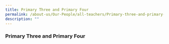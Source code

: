 ```yaml
---
title: Primary Three and Primary Four
permalink: /about-us/Our-People/all-teachers/Primary-three-and-primary-four
description: ""
---
```

### Primary Three and Primary Four
